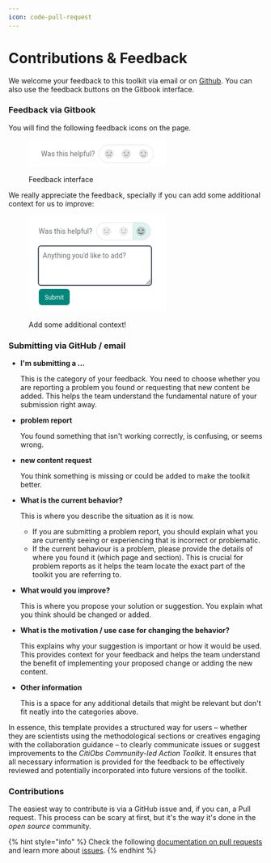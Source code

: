 ```yaml
---
icon: code-pull-request
---
```


# Contributions & Feedback

We welcome your feedback to this toolkit via email or on [Github](https://github.com/CitiObs/environmental-monitoring-toolkit). You can also use the feedback buttons on the Gitbook interface.

### Feedback via Gitbook

You will find the following feedback icons on the page.

<figure><img src="../.gitbook/assets/image.png" alt=""><figcaption><p>Feedback interface</p></figcaption></figure>

We really appreciate the feedback, specially if you can add some additional context for us to improve:

<figure><img src="../.gitbook/assets/image (1).png" alt=""><figcaption><p>Add some additional context!</p></figcaption></figure>

### Submitting via GitHub / email

*   **I'm submitting a …**&#x20;

    This is the category of your feedback. You need to choose whether you are reporting a problem you found or requesting that new content be added. This helps the team understand the fundamental nature of your submission right away.
*   **problem report**

    You found something that isn't working correctly, is confusing, or seems wrong.
*   **new content request**&#x20;

    You think something is missing or could be added to make the toolkit better.
*   **What is the current behavior?**&#x20;

    This is where you describe the situation as it is now.

    * If you are submitting a problem report, you should explain what you are currently seeing or experiencing that is incorrect or problematic.
    * If the current behaviour is a problem, please provide the details of where you found it (which page and section). This is crucial for problem reports as it helps the team locate the exact part of the toolkit you are referring to.
*   **What would you improve?**

    This is where you propose your solution or suggestion. You explain what you think should be changed or added.
*   **What is the motivation / use case for changing the behavior?**

    This explains why your suggestion is important or how it would be used. This provides context for your feedback and helps the team understand the benefit of implementing your proposed change or adding the new content.
*   **Other information**

    This is a space for any additional details that might be relevant but don't fit neatly into the categories above.

In essence, this template provides a structured way for users – whether they are scientists using the methodological sections or creatives engaging with the collaboration guidance – to clearly communicate issues or suggest improvements to the _CitiObs Community-led Action Toolkit_. It ensures that all necessary information is provided for the feedback to be effectively reviewed and potentially incorporated into future versions of the toolkit.

### Contributions

The easiest way to contribute is via a GitHub issue and, if you can, a Pull request. This process can be scary at first, but it's the way it's done in the _open source_ community.

{% hint style="info" %}
Check the following [documentation on pull requests](https://docs.github.com/en/pull-requests) and learn more about [issues](https://docs.github.com/en/issues/tracking-your-work-with-issues/using-issues/creating-an-issue).
{% endhint %}
